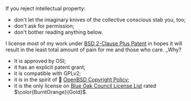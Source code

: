 If you reject intellectual property:
- don't let the imaginary knives of the collective conscious stab you, too;
- don't ask for permission;
- don't bother reading anything below.

I license most of my work under [BSD 2-Clause Plus Patent][] in hopes it will
result in the least total amount of pain for me and those who care. \_Why?
- It is approved by OSI;
- it has an explicit patent grant;
- it is compatible with GPLv2;
- it is in the spirit of 🐡 [OpenBSD Copyright Policy](https://www.openbsd.org/policy.html);
- it is the only license on
  [Blue Oak Council License List](https://blueoakcouncil.org/list) rated
  $\color{BurntOrange}{Gold}$.

[BSD 2-Clause Plus Patent]: https://spdx.org/licenses/BSD-2-Clause-Patent.html
